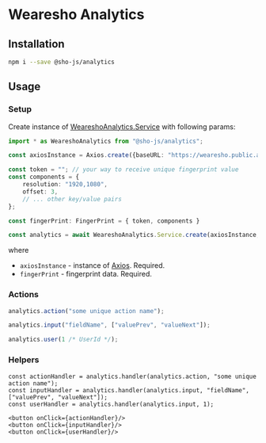 # Wearesho Analytics

## Installation

```bash
npm i --save @sho-js/analytics
```

## Usage

### Setup

Create instance of [WeareshoAnalytics.Service](./src/Service.ts) with following params:

```typescript
import * as WeareshoAnalytics from "@sho-js/analytics";

const axiosInstance = Axios.create({baseURL: "https://wearesho.public.api.com/"});

const token = ""; // your way to receive unique fingerprint value
const components = {
    resolution: "1920,1080",
    offset: 3,
    // ... other key/value pairs
};

const fingerPrint: FingerPrint = { token, components }

const analytics = await WeareshoAnalytics.Service.create(axiosInstance, fingerPrint);
```
where
- `axiosInstance` - instance of [Axios](https://github.com/axios/axios). Required.
- `fingerPrint` - fingerprint data. Required.

### Actions

```ts
analytics.action("some unique action name");
```

```ts
analytics.input("fieldName", ["valuePrev", "valueNext"]);
```

```ts
analytics.user(1 /* UserId */);
```

### Helpers

```tsx
const actionHandler = analytics.handler(analytics.action, "some unique action name");
const inputHandler = analytics.handler(analytics.input, "fieldName", ["valuePrev", "valueNext"]);
const userHandler = analytics.handler(analytics.input, 1);

<button onClick={actionHandler}/>
<button onClick={inputHandler}/>
<button onClick={userHandler}/>
```

